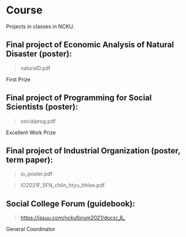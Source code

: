 # Course
Projects in classes in NCKU.

## Final project of Economic Analysis of Natural Disaster (poster):
>naturalD.pdf

First Prize

## Final project of Programming for Social Scientists (poster): 
>socialprog.pdf

Excellent Work Prize

## Final project of Industrial Organization (poster, term paper): 
>io_poster.pdf

>IO2021F_5FN_chlin_htyu_hhlee.pdf

## Social College Forum (guidebook): 
><https://issuu.com/nckuforum2021/docs/_6_>

General Coordinator
